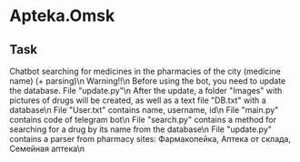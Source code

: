 # Apteka.Omsk
## Task
Chatbot searching for medicines in the pharmacies of the city (medicine name) (+ parsing)\n
Warning!!\n
Before using the bot, you need to update the database. File "update.py"\n
After the update, a folder "Images" with pictures of drugs will be created, as well as a text file "DB.txt" with a database\n
File "User.txt" contains name, username, id\n
File "main.py" contains code of telegram bot\n
File "search.py" contains a method for searching for a drug by its name from the database\n
File "update.py" contains a parser from pharmacy sites: Фармакопейка, Аптека от склада, Семейная аптека\n
